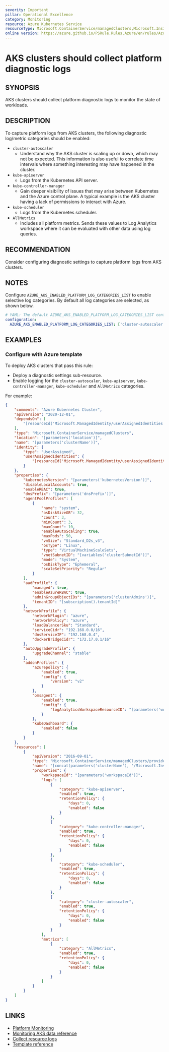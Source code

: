```yaml
---
severity: Important
pillar: Operational Excellence
category: Monitoring
resource: Azure Kubernetes Service
resourceType: Microsoft.ContainerService/managedClusters,Microsoft.Insights/diagnosticSettings
online version: https://azure.github.io/PSRule.Rules.Azure/en/rules/Azure.AKS.PlatformLogs/
---
```


# AKS clusters should collect platform diagnostic logs

## SYNOPSIS

AKS clusters should collect platform diagnostic logs to monitor the state of workloads.

## DESCRIPTION

To capture platform logs from AKS clusters, the following diagnostic log/metric categories should be enabled:

- `cluster-autoscaler`
  - Understand why the AKS cluster is scaling up or down, which may not be expected. This information is also useful to correlate time intervals where something interesting may have happened in the cluster.
- `kube-apiserver`
  - Logs from the Kubernetes API server.
- `kube-controller-manager`
  - Gain deeper visibility of issues that may arise between Kubernetes and the Azure control plane. A typical example is the AKS cluster having a lack of permissions to interact with Azure.
- `kube-scheduler`
  - Logs from the Kubernetes scheduler.
- `AllMetrics`
  - Includes all platform metrics. Sends these values to Log Analytics workspace where it can be evaluated with other data using log queries.

## RECOMMENDATION

Consider configuring diagnostic settings to capture platform logs from AKS clusters.

## NOTES

Configure `AZURE_AKS_ENABLED_PLATFORM_LOG_CATEGORIES_LIST` to enable selective log categories. By default all log categories are selected, as shown below.

```yaml
# YAML: The default AZURE_AKS_ENABLED_PLATFORM_LOG_CATEGORIES_LIST configuration option
configuration:
  AZURE_AKS_ENABLED_PLATFORM_LOG_CATEGORIES_LIST: ['cluster-autoscaler', 'kube-apiserver', 'kube-controller-manager', 'kube-scheduler', 'AllMetrics']
```

## EXAMPLES

### Configure with Azure template

To deploy AKS clusters that pass this rule:

- Deploy a diagnostic settings sub-resource.
- Enable logging for the `cluster-autoscaler`, `kube-apiserver`, `kube-controller-manager`, `kube-scheduler` and `AllMetrics` categories.

For example:

```json
{
    "comments": "Azure Kubernetes Cluster",
    "apiVersion": "2020-12-01",
    "dependsOn": [
        "[resourceId('Microsoft.ManagedIdentity/userAssignedIdentities', parameters('identityName'))]"
    ],
    "type": "Microsoft.ContainerService/managedClusters",
    "location": "[parameters('location')]",
    "name": "[parameters('clusterName')]",
    "identity": {
        "type": "UserAssigned",
        "userAssignedIdentities": {
            "[resourceId('Microsoft.ManagedIdentity/userAssignedIdentities', parameters('identityName'))]": {}
        }
    },
    "properties": {
        "kubernetesVersion": "[parameters('kubernetesVersion')]",
        "disableLocalAccounts": true,
        "enableRBAC": true,
        "dnsPrefix": "[parameters('dnsPrefix')]",
        "agentPoolProfiles": [
            {
                "name": "system",
                "osDiskSizeGB": 32,
                "count": 3,
                "minCount": 3,
                "maxCount": 10,
                "enableAutoScaling": true,
                "maxPods": 50,
                "vmSize": "Standard_D2s_v3",
                "osType": "Linux",
                "type": "VirtualMachineScaleSets",
                "vnetSubnetID": "[variables('clusterSubnetId')]",
                "mode": "System",
                "osDiskType": "Ephemeral",
                "scaleSetPriority": "Regular"
            }
        ],
        "aadProfile": {
            "managed": true,
            "enableAzureRBAC": true,
            "adminGroupObjectIDs": "[parameters('clusterAdmins')]",
            "tenantID": "[subscription().tenantId]"
        },
        "networkProfile": {
            "networkPlugin": "azure",
            "networkPolicy": "azure",
            "loadBalancerSku": "Standard",
            "serviceCidr": "192.168.0.0/16",
            "dnsServiceIP": "192.168.0.4",
            "dockerBridgeCidr": "172.17.0.1/16"
        },
        "autoUpgradeProfile": {
            "upgradeChannel": "stable"
        },
        "addonProfiles": {
            "azurepolicy": {
                "enabled": true,
                "config": {
                    "version": "v2"
                }
            },
            "omsagent": {
                "enabled": true,
                "config": {
                    "logAnalyticsWorkspaceResourceID": "[parameters('workspaceId')]"
                }
            },
            "kubeDashboard": {
                "enabled": false
            }
        }
    },
    "resources": [
        {
            "apiVersion": "2016-09-01",
            "type": "Microsoft.ContainerService/managedClusters/providers/diagnosticSettings",
            "name": "[concat(parameters('clusterName'), '/Microsoft.Insights/service')]",
            "properties": {
                "workspaceId": "[parameters('workspaceId')]",
                "logs": [
                    {
                        "category": "kube-apiserver",
                        "enabled": true,
                        "retentionPolicy": {
                            "days": 0,
                            "enabled": false
                        }
                    },
                    {
                        "category": "kube-controller-manager",
                        "enabled": true,
                        "retentionPolicy": {
                            "days": 0,
                            "enabled": false
                        }
                    },
                    {
                        "category": "kube-scheduler",
                        "enabled": true,
                        "retentionPolicy": {
                            "days": 0,
                            "enabled": false
                        }
                    },
                    {
                        "category": "cluster-autoscaler",
                        "enabled": true,
                        "retentionPolicy": {
                            "days": 0,
                            "enabled": false
                        }
                    }
                ],
                "metrics": [
                    {
                        "category": "AllMetrics",
                        "enabled": true,
                        "retentionPolicy": {
                            "days": 0,
                            "enabled": false
                        }
                    }
                ]
            }
        }
    ]
}
```

## LINKS

- [Platform Monitoring](https://learn.microsoft.com/azure/architecture/framework/devops/monitoring#platform-monitoring)
- [Monitoring AKS data reference](https://learn.microsoft.com/azure/aks/monitor-aks-reference)
- [Collect resource logs](https://learn.microsoft.com/azure/aks/monitor-aks#collect-resource-logs)
- [Template reference](https://learn.microsoft.com/azure/templates/microsoft.insights/diagnosticsettings?tabs=json)
